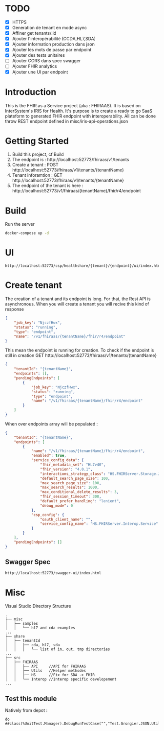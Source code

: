 # TODO 

- [x] HTTPS 
- [x] Generation de tenant en mode async
- [x] Affiner get tenants/:id
- [x] Ajouter l'interopérabilité (CCDA,HL7,SDA)
- [x] Ajouter information production dans json
- [x] Ajouter les mots de passe par endpoint
- [x] Ajouter des tests unitaires
- [ ] Ajouter CORS dans spec swagger
- [ ] Ajouter FHIR analytics
- [x] Ajouter une UI par endpoint

# Introduction 
This is the FHIR as a Service project (aka : FHIRAAS). It is based on InterSystem's IRIS for Health.
It's purpose is to create a ready to go SaaS plateform to generated FHIR endpoint with interoperability.
All can be done throw REST endpoint defined in misc/iris-api-operations.json

# Getting Started
1. Build this project, cf Build
2. The endpoint is : http://localhost:52773/fhiraas/v1/tenants
3. Create a tenant : POST http://localhost:52773/fhiraas/v1/tenants/{tenantName}
4. Tenant inforamtion : GET http://localhost:52773/fhiraas/v1/tenants/{tenantName}
5. The endpoint of the tenant is here : http://localhost:52773/v1/fhiraas/{tenantName}/fhir/r4/endpoint

# Build 
Run the server

```sh
docker-compose up -d
```

# UI
```
http://localhost:52773/csp/healthshare/{tenant}/{endpoint}/ui/index.html
```

# Create tenant
The creation of a tenant and its endpoint is long.
For that, the Rest API is asynchronous.
When you will create a tenant you will recive this kind of response
```json
{
    "job_key": "NjczfHwx",
    "status": "running",
    "type": "endpoint",
    "name": "/v1/fhiraas/{tenantName}/fhir/r4/endpoint"
}
```
This mean the endpoint is running for creation.
To check if the endpoint is still in creation GET http://localhost:52773/fhiraas/v1/tenants/{tenantName}
```json
{
    "tenantId": "{tenantName}",
    "endpoints": [],
    "pendingEndpoints": [
        {
            "job_key": "NjczfHwx",
            "status": "running",
            "type": "endpoint",
            "name": "/v1/fhiraas/{tenantName}/fhir/r4/endpoint"
        }
    ]
}
```
When over endpoints array will be populated :
```json
{
    "tenantId": "{tenantName}",
    "endpoints": [
        {
            "name": "/v1/fhiraas/{tenantName}/fhir/r4/endpoint",
            "enabled": true,
            "service_config_data": {
                "fhir_metadata_set": "HL7v40",
                "fhir_version": "4.0.1",
                "interactions_strategy_class": "HS.FHIRServer.Storage.Json.InteractionsStrategy",
                "default_search_page_size": 100,
                "max_search_page_size": 100,
                "max_search_results": 1000,
                "max_conditional_delete_results": 3,
                "fhir_session_timeout": 300,
                "default_prefer_handling": "lenient",
                "debug_mode": 0
            },
            "csp_config": {
                "oauth_client_name": "",
                "service_config_name": "HS.FHIRServer.Interop.Service"
            }
        }
    ],
    "pendingEndpoints": []
}
```

## Swagger Spec 

```
http://localhost:52773/swagger-ui/index.html
```

# Misc
Visual Studio Directory Structure

```
.
├── misc
│   ├── samples
│   │   └── hl7 and cda examples
...
├── share
│   ├── tenantId
│   │   ├── cda, hl7, sda
│   │   │   └── list of in, out, tmp directories
...
├── src
│   ├── FHIRAAS
│   │   ├── API     //API for FHIRAAS
│   │   ├── Utils   //Helper methodes
│   │   ├── HS      //Fix for SDA -> FHIR
│   │   └── Interop //Interop specific developement
...
```

 ## Test this module
 
 Natively from depot :
 
 ```objectscript
 do ##class(%UnitTest.Manager).DebugRunTestCase("","Test.Grongier.JSON.Utils",,)
 ```

